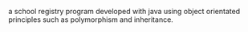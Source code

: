 a school registry program developed with java using object orientated principles such as polymorphism and inheritance.

